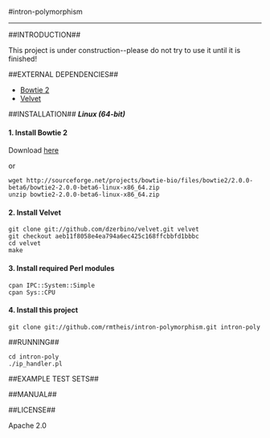 #intron-polymorphism
* * *

##INTRODUCTION##

This project is under construction--please do not try to use it until it is finished!

##EXTERNAL DEPENDENCIES##

* [Bowtie 2](http://bowtie-bio.sourceforge.net/bowtie2/)
* [Velvet](http://http://www.ebi.ac.uk/~zerbino/velvet/)

##INSTALLATION##
**_Linux (64-bit)_**

#### 1. Install Bowtie 2

Download [here](http://sourceforge.net/projects/bowtie-bio/files/bowtie2/2.0.0-beta6/bowtie2-2.0.0-beta6-linux-x86_64.zip)

or

    wget http://sourceforge.net/projects/bowtie-bio/files/bowtie2/2.0.0-beta6/bowtie2-2.0.0-beta6-linux-x86_64.zip
    unzip bowtie2-2.0.0-beta6-linux-x86_64.zip

#### 2. Install Velvet

    git clone git://github.com/dzerbino/velvet.git velvet
    git checkout aeb11f8058e4ea794a6ec425c168ffcbbfd1bbbc
    cd velvet
    make

#### 3. Install required Perl modules

    cpan IPC::System::Simple
    cpan Sys::CPU

#### 4. Install this project

    git clone git://github.com/rmtheis/intron-polymorphism.git intron-poly

##RUNNING##

    cd intron-poly
    ./ip_handler.pl

##EXAMPLE TEST SETS##


##MANUAL##


##LICENSE##

Apache 2.0
